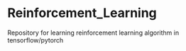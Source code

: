 # Reinforcement_Learning
Repository for learning reinforcement learning algorithm in tensorflow/pytorch
